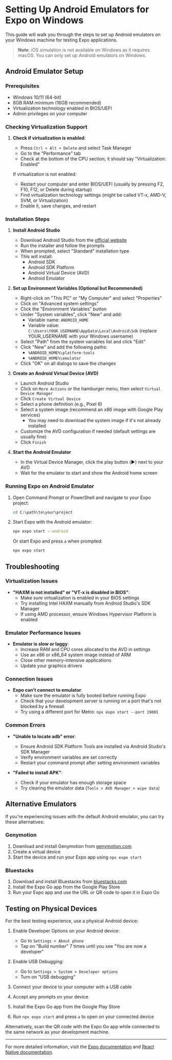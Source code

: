 # Setting Up Android Emulators for Expo on Windows

This guide will walk you through the steps to set up Android emulators on your Windows machine for testing Expo applications.

> **Note**: iOS simulation is not available on Windows as it requires macOS. You can only set up Android emulators on Windows.

## Android Emulator Setup

### Prerequisites
- Windows 10/11 (64-bit)
- 8GB RAM minimum (16GB recommended)
- Virtualization technology enabled in BIOS/UEFI
- Admin privileges on your computer

### Checking Virtualization Support

1. **Check if virtualization is enabled**:
   - Press `Ctrl + Alt + Delete` and select Task Manager
   - Go to the "Performance" tab
   - Check at the bottom of the CPU section; it should say "Virtualization: Enabled"
   
   If virtualization is not enabled:
   - Restart your computer and enter BIOS/UEFI (usually by pressing F2, F10, F12, or Delete during startup)
   - Find virtualization technology settings (might be called VT-x, AMD-V, SVM, or Virtualization)
   - Enable it, save changes, and restart

### Installation Steps

1. **Install Android Studio**
   - Download Android Studio from the [official website](https://developer.android.com/studio)
   - Run the installer and follow the prompts
   - When prompted, select "Standard" installation type
   - This will install:
     - Android SDK
     - Android SDK Platform
     - Android Virtual Device (AVD)
     - Android Emulator

2. **Set up Environment Variables (Optional but Recommended)**
   - Right-click on "This PC" or "My Computer" and select "Properties"
   - Click on "Advanced system settings"
   - Click the "Environment Variables" button
   - Under "System variables", click "New" and add:
     - Variable name: `ANDROID_HOME`
     - Variable value: `C:\Users\YOUR_USERNAME\AppData\Local\Android\Sdk` (replace YOUR_USERNAME with your Windows username)
   - Select "Path" from the system variables list and click "Edit"
   - Click "New" and add the following paths:
     - `%ANDROID_HOME%\platform-tools`
     - `%ANDROID_HOME%\emulator`
   - Click "OK" on all dialogs to save the changes

3. **Create an Android Virtual Device (AVD)**
   - Launch Android Studio
   - Click on `More Actions` or the hamburger menu, then select `Virtual Device Manager`
   - Click `Create Virtual Device`
   - Select a phone definition (e.g., Pixel 6)
   - Select a system image (recommend an x86 image with Google Play services)
     - You may need to download the system image if it's not already installed
   - Customize the AVD configuration if needed (default settings are usually fine)
   - Click `Finish`

4. **Start the Android Emulator**
   - In the Virtual Device Manager, click the play button (▶️) next to your AVD
   - Wait for the emulator to start and show the Android home screen

### Running Expo on Android Emulator

1. Open Command Prompt or PowerShell and navigate to your Expo project:
   ```cmd
   cd C:\path\to\your\project
   ```

2. Start Expo with the Android emulator:
   ```cmd
   npx expo start --android
   ```
   
   Or start Expo and press `a` when prompted:
   ```cmd
   npx expo start
   ```

## Troubleshooting

### Virtualization Issues
- **"HAXM is not installed" or "VT-x is disabled in BIOS"**:
  - Make sure virtualization is enabled in your BIOS settings
  - Try installing Intel HAXM manually from Android Studio's SDK Manager
  - If using AMD processor, ensure Windows Hypervisor Platform is enabled

### Emulator Performance Issues
- **Emulator is slow or laggy**:
  - Increase RAM and CPU cores allocated to the AVD in settings
  - Use an x86 or x86_64 system image instead of ARM
  - Close other memory-intensive applications
  - Update your graphics drivers

### Connection Issues
- **Expo can't connect to emulator**:
  - Make sure the emulator is fully booted before running Expo
  - Check that your development server is running on a port that's not blocked by a firewall
  - Try using a different port for Metro: `npx expo start --port 19001`

### Common Errors
- **"Unable to locate adb" error**:
  - Ensure Android SDK Platform Tools are installed via Android Studio's SDK Manager
  - Verify environment variables are set correctly
  - Restart your command prompt after setting environment variables

- **"Failed to install APK"**:
  - Check if your emulator has enough storage space
  - Try clearing the emulator data (`Tools > AVD Manager > wipe data`)

## Alternative Emulators

If you're experiencing issues with the default Android emulator, you can try these alternatives:

### Genymotion
1. Download and install Genymotion from [genymotion.com](https://www.genymotion.com/download/)
2. Create a virtual device
3. Start the device and run your Expo app using `npx expo start`

### Bluestacks
1. Download and install Bluestacks from [bluestacks.com](https://www.bluestacks.com/)
2. Install the Expo Go app from the Google Play Store
3. Run your Expo app and use the URL or QR code to open it in Expo Go

## Testing on Physical Devices

For the best testing experience, use a physical Android device:

1. Enable Developer Options on your Android device:
   - Go to `Settings > About phone`
   - Tap on "Build number" 7 times until you see "You are now a developer"

2. Enable USB Debugging:
   - Go to `Settings > System > Developer options`
   - Turn on "USB debugging"

3. Connect your device to your computer with a USB cable
4. Accept any prompts on your device
5. Install the Expo Go app from the Google Play Store
6. Run `npx expo start` and press `a` to open on your connected device

Alternatively, scan the QR code with the Expo Go app while connected to the same network as your development machine.

---

For more detailed information, visit the [Expo documentation](https://docs.expo.dev/workflow/android-studio-emulator/) and [React Native documentation](https://reactnative.dev/docs/environment-setup). 